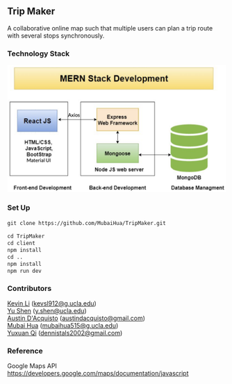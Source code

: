 ## Trip Maker
A collaborative online map such that multiple users can plan a trip route with several stops synchronously. 

### Technology Stack
<img src="images/Tech Stack Screenshot.png" width="550">

### Set Up
```
git clone https://github.com/MubaiHua/TripMaker.git
```

```
cd TripMaker
cd client
npm install
cd ..
npm install 
npm run dev
```

### Contributors
[Kevin Li](https://github.com/kevin-ink) (kevsl912@g.ucla.edu)<br />
[Yu Shen](https://github.com/SparkShen02) (y.shen@ucla.edu)<br />
[Austin D'Acquisto](https://github.com/ajdacquisto) (austindacquisto@gmail.com)<br />
[Mubai Hua](https://github.com/MubaiHua) (mubaihua515@g.ucla.edu)<br />
[Yuxuan Qi](https://github.com/Yuxuan02) (dennistals2002@gmail.com)

### Reference
Google Maps API<br />
https://developers.google.com/maps/documentation/javascript
